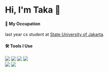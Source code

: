 # Hi, I'm Taka 👋

#### 📖 **My Occupation**
last year cs student at [State University of Jakarta](https://unj.ac.id).

#### 🛠️ **Tools I Use**
![](http://img.shields.io/badge/-Go-white?logo=go&style=flat&logoColor=white&color=00ADD8)
![](http://img.shields.io/badge/-Rust-white?logo=rust&style=flat&logoColor=white&color=000000)
![](http://img.shields.io/badge/-JavaScript-white?logo=javascript&style=flat&logoColor=black&color=F7DF1E)
![](http://img.shields.io/badge/-TypeScript-white?logo=typescript&style=flat&logoColor=white&color=3178C6)<br>
![](http://img.shields.io/badge/-Docker-white?logo=docker&style=flat&logoColor=white&color=2496ED)
![](https://img.shields.io/badge/GoogleCloud-%234285F4.svg?style=flat&logo=google-cloud&logoColor=white)

